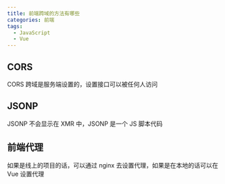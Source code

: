 ```yaml
---
title: 前端跨域的方法有哪些
categories: 前端
tags:
  - JavaScript
  - Vue
---
```


## CORS

CORS 跨域是服务端设置的，设置接口可以被任何人访问

## JSONP

JSONP 不会显示在 XMR 中，JSONP 是一个 JS 脚本代码

## 前端代理

如果是线上的项目的话，可以通过 nginx 去设置代理，如果是在本地的话可以在 Vue 设置代理
